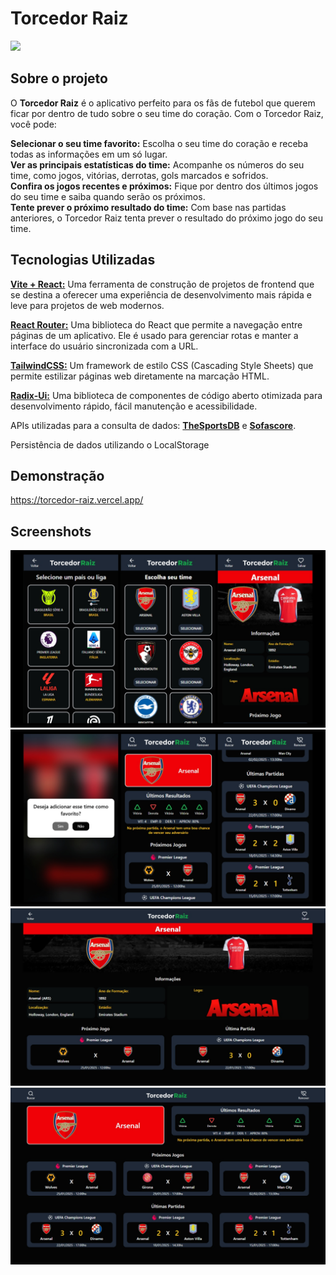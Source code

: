 # Torcedor Raiz

<img src="/logo.svg"/>

## Sobre o projeto

O <strong>Torcedor Raiz</strong> é o aplicativo perfeito para os fãs de futebol que querem ficar por dentro de tudo sobre o seu time do coração. Com o Torcedor Raiz, você pode:

<strong>Selecionar o seu time favorito:</strong> Escolha o seu time do coração e receba todas as informações em um só lugar.<br>
<strong>Ver as principais estatísticas do time:</strong> Acompanhe os números do seu time, como jogos, vitórias, derrotas, gols marcados e sofridos.
<br>
<strong>Confira os jogos recentes e próximos:</strong> Fique por dentro dos últimos jogos do seu time e saiba quando serão os próximos.
<br>
<strong>Tente prever o próximo resultado do time:</strong> Com base nas partidas anteriores, o Torcedor Raiz tenta prever o resultado do próximo jogo do seu time.

## Tecnologias Utilizadas

<a href="https://vite.dev/"><strong>Vite + React:</strong></a> Uma ferramenta de construção de projetos de frontend que se destina a oferecer uma experiência de desenvolvimento mais rápida e leve para projetos de web modernos.

<a href="https://reactrouter.com/"><strong>React Router:</strong></a> Uma biblioteca do React que permite a navegação entre páginas de um aplicativo. Ele é usado para gerenciar rotas e manter a interface do usuário sincronizada com a URL.

<a href="https://tailwindcss.com/"><strong>TailwindCSS:</strong></a> Um framework de estilo CSS (Cascading Style Sheets) que permite estilizar páginas web diretamente na marcação HTML.

<a href="https://www.radix-ui.com/"><strong>Radix-Ui:</strong></a> Uma biblioteca de componentes de código aberto otimizada para desenvolvimento rápido, fácil manutenção e acessibilidade.

APIs utilizadas para a consulta de dados: <a href="https://www.thesportsdb.com/"><strong>TheSportsDB</strong></a> e <a href="https://www.sofascore.com/"><strong>Sofascore</strong></a>.

Persistência de dados utilizando o LocalStorage

## Demonstração

https://torcedor-raiz.vercel.app/

## Screenshots

<img src="screens/screen01.jpg"/>
<img src="screens/screen02.jpg"/>
<img src="screens/screen03.jpg"/>
<img src="screens/screen04.jpg"/>
